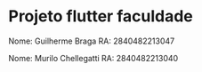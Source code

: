 # Projeto flutter faculdade

Nome: Guilherme Braga RA: 2840482213047

Nome: Murilo Chellegatti RA: 2840482213040

